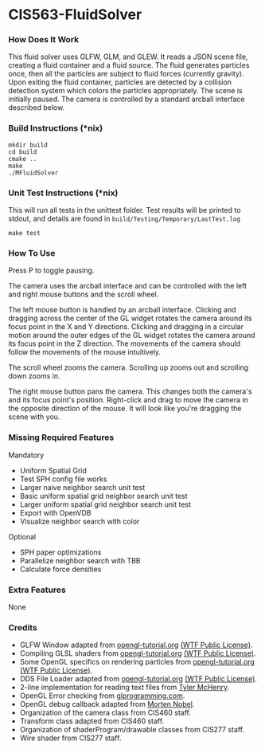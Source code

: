 # CIS563-FluidSolver #
### How Does It Work ###
This fluid solver uses GLFW, GLM, and GLEW. It reads a JSON scene file,
creating a fluid container and a fluid source. The fluid generates particles
once, then all the particles are subject to fluid forces (currently gravity).
Upon exiting the fluid container, particles are detected by a collision
detection system which colors the particles appropriately. The scene is
initially paused. The camera is controlled by a standard arcball interface
described below.

### Build Instructions (*nix) ###

    mkdir build
    cd build
    cmake ..
    make
    ./MFluidSolver

### Unit Test Instructions (*nix) ###
This will run all tests in the unittest folder. Test results will be printed
to stdout, and details are found in `build/Testing/Temporary/LastTest.log`

    make test

### How To Use ###
Press P to toggle pausing.

The camera uses the arcball interface and can be controlled with the left and
right mouse buttons and the scroll wheel.

The left mouse button is handled by an arcball interface. Clicking and dragging
across the center of the GL widget rotates the camera around its focus point in
the X and Y directions. Clicking and dragging in a circular motion around the
outer edges of the GL widget rotates the camera around its focus point in the Z
direction. The movements of the camera should follow the movements of the mouse
intuitively.

The scroll wheel zooms the camera. Scrolling up zooms out and scrolling down
zooms in.

The right mouse button pans the camera. This changes both the camera's and its
focus point's position. Right-click and drag to move the camera in the opposite
direction of the mouse. It will look like you're dragging the scene with you.

### Missing Required Features ###
Mandatory

- Uniform Spatial Grid
- Test SPH config file works
- Larger naive neighbor search unit test
- Basic uniform spatial grid neighbor search unit test
- Larger uniform spatial grid neighbor search unit test
- Export with OpenVDB
- Visualize neighbor search with color

Optional

- SPH paper optimizations
- Parallelize neighbor search with TBB
- Calculate force densities

### Extra Features ###
None

### Credits ###
- GLFW Window adapted from [opengl-tutorial.org](http://www.opengl-tutorial.org/beginners-tutorials/tutorial-1-opening-a-window/) [(WTF Public License)](http://www.wtfpl.net/).
- Compiling GLSL shaders from [opengl-tutorial.org](http://www.opengl-tutorial.org/beginners-tutorials/tutorial-2-the-first-triangle/) [(WTF Public License)](http://www.wtfpl.net/).
- Some OpenGL specifics on rendering particles from [opengl-tutorial.org](http://www.opengl-tutorial.org/intermediate-tutorials/billboards-particles/particles-instancing/) [(WTF Public License)](http://www.wtfpl.net/).
- DDS File Loader adapted from [opengl-tutorial.org](http://www.opengl-tutorial.org/beginners-tutorials/tutorial-5-a-textured-cube/) [(WTF Public License)](http://www.wtfpl.net/).
- 2-line implementation for reading text files from [Tyler McHenry](http://stackoverflow.com/questions/2602013/read-whole-ascii-file-into-c-stdstring).
- OpenGL Error checking from [glprogramming.com](http://www.glprogramming.com/red/chapter14.html).
- OpenGL debug callback adapted from [Morten Nobel](https://blog.nobel-joergensen.com/2013/02/17/debugging-opengl-part-2-using-gldebugmessagecallback/).
- Organization of the camera class from CIS460 staff.
- Transform class adapted from CIS460 staff.
- Organization of shaderProgram/drawable classes from CIS277 staff.
- Wire shader from CIS277 staff.